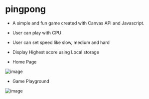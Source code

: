# pingpong
- A simple and fun game created with Canvas API and Javascript.
- User can play with CPU
- User can set speed like slow, medium and hard
- Display Highest score using Local storage

- Home Page

![image](https://user-images.githubusercontent.com/85643213/152886139-16b5ae1f-6748-4d18-879f-28ea3e0f30f9.png)

- Game Playground

![image](https://user-images.githubusercontent.com/85643213/152886214-0aac96ce-d264-4bce-b462-cdcce862d818.png)


